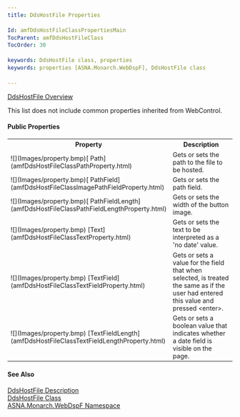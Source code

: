 ```yaml
---
title: DdsHostFile Properties

Id: amfDdsHostFileClassPropertiesMain
TocParent: amfDdsHostFileClass
TocOrder: 30

keywords: DdsHostFile class, properties
keywords: properties [ASNA.Monarch.WebDspF], DdsHostFile class

---
```


[DdsHostFile Overview](amfDdsHostFileClass.html) 

This list does not include common properties inherited from WebControl.

#### Public Properties
<table class="mytable" cellspacing="0" cellpadding="4" width="90%">
          <colgroup>
            <col width="30%" />
            <col width="70%" />
          </colgroup>
          <tr>
            <th>Property</th>
            <th>Description</th>
          </tr>
<!-- end copy BUT put in extra div and end of table -->
          <tr>
            <td>![](Images/property.bmp)[
              Path](amfDdsHostFileClassPathProperty.html)
            </td>
            <td>Gets or sets the path to the file to be hosted. </td>
          </tr>
          <tr>
            <td>![](Images/property.bmp)[
              PathField](amfDdsHostFileClassImagePathFieldProperty.html)
            </td>
            <td>Gets or sets the path field.</td>
          </tr>
          <tr>
            <td>![](Images/property.bmp)[
              PathFieldLength](amfDdsHostFileClassPathFieldLengthProperty.html)
            </td>
            <td>Gets or sets the width
            of the button image.</td>
          </tr>
          <tr>
            <td>![](Images/property.bmp) [Text](amfDdsHostFileClassTextProperty.html)</td>
            <td>Gets or sets the text
            to be interpreted as a 'no date' value.</td>
          </tr>
          <tr>
            <td>![](Images/property.bmp) [TextField](amfDdsHostFileClassTextFieldProperty.html)</td>
            <td>Gets or sets a value for
            the field that when selected, is treated the same
            as if the user had entered this value and pressed
            &lt;enter&gt;.</td>
          </tr>
          <tr>
            <td>![](Images/property.bmp) [TextFieldLength](amfDdsHostFileClassTextFieldLengthProperty.html)</td>
            <td>Gets or sets a boolean
            value that indicates whether a date field is visible on
            the page.</td>
           </tr>
</table>

#### See Also
[DdsHostFile Description](amfUnderstandingHostFiles.html)<br /> [DdsHostFile Class](amfDdsHostFileClass.html) <br /> [ ASNA.Monarch.WebDspF Namespace](amfWebDspFNamespace.html) 
